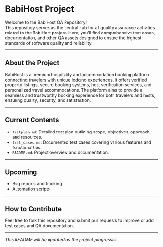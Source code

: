 # BabiHost Project

Welcome to the BabiHost QA Repository!  
This repository serves as the central hub for all quality assurance activities related to the BabiHost project. Here, you’ll find comprehensive test cases, documentation, and other QA assets designed to ensure the highest standards of software quality and reliability.

---

## About the Project

BabiHost is a premium hospitality and accommodation booking platform connecting travelers with unique lodging experiences. It offers verified property listings, secure booking systems, host verification services, and personalized travel accommodations. The platform aims to provide a seamless and trustworthy booking experience for both travelers and hosts, ensuring quality, security, and satisfaction.

---

## Current Contents

- `testplan.md`: Detailed test plan outlining scope, objectives, approach, and resources.
- `test_cases.md`: Documented test cases covering various features and functionalities.  
- `README.md`: Project overview and documentation.

---

## Upcoming

- Bug reports and tracking  
- Automation scripts

---

## How to Contribute

Feel free to fork this repository and submit pull requests to improve or add test cases and QA documentation.

---

*This README will be updated as the project progresses.*
